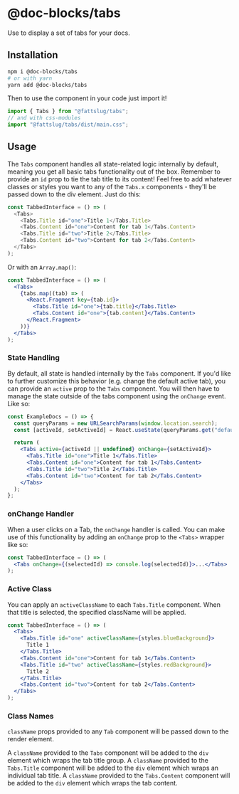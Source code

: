 # @doc-blocks/tabs

Use to display a set of tabs for your docs.

## Installation

```sh
npm i @doc-blocks/tabs
# or with yarn
yarn add @doc-blocks/tabs
```

Then to use the component in your code just import it!

```js
import { Tabs } from "@fattslug/tabs";
// and with css-modules
import "@fattslug/tabs/dist/main.css";
```

## Usage

The `Tabs` component handles all state-related logic internally by default, meaning you get all basic tabs functionality out of the box. Remember to provide an `id` prop to tie the tab title to its content!
Feel free to add whatever classes or styles you want to any of the `Tabs.x` components - they'll be passed down to the div element.
Just do this:

```js
const TabbedInterface = () => (
  <Tabs>
    <Tabs.Title id="one">Title 1</Tabs.Title>
    <Tabs.Content id="one">Content for tab 1</Tabs.Content>
    <Tabs.Title id="two">Title 2</Tabs.Title>
    <Tabs.Content id="two">Content for tab 2</Tabs.Content>
  </Tabs>
);
```

Or with an `Array.map()`:

```jsx
const TabbedInterface = () => (
  <Tabs>
    {tabs.map((tab) => (
      <React.Fragment key={tab.id}>
        <Tabs.Title id="one">{tab.title}</Tabs.Title>
        <Tabs.Content id="one">{tab.content}</Tabs.Content>
      </React.Fragment>
    ))}
  </Tabs>
);
```

### State Handling

By default, all state is handled internally by the `Tabs` component.
If you'd like to further customize this behavior (e.g. change the default active tab), you can provide an `active` prop to the `Tabs` component. You will then have to manage the state outside of the tabs component using the `onChange` event. Like so:

```jsx
const ExampleDocs = () => {
  const queryParams = new URLSearchParams(window.location.search);
  const [activeId, setActiveId] = React.useState(queryParams.get("default"));

  return (
    <Tabs active={activeId || undefined} onChange={setActiveId}>
      <Tabs.Title id="one">Title 1</Tabs.Title>
      <Tabs.Content id="one">Content for tab 1</Tabs.Content>
      <Tabs.Title id="two">Title 2</Tabs.Title>
      <Tabs.Content id="two">Content for tab 2</Tabs.Content>
    </Tabs>
  );
};
```

### onChange Handler

When a user clicks on a Tab, the `onChange` handler is called. You can make use of this functionality by adding an `onChange` prop to the `<Tabs>` wrapper like so:

```jsx
const TabbedInterface = () => (
  <Tabs onChange={(selectedId) => console.log(selectedId)}>...</Tabs>
);
```

### Active Class

You can apply an `activeClassName` to each `Tabs.Title` component. When that title is selected, the specified className will be applied.

```jsx
const TabbedInterface = () => (
  <Tabs>
    <Tabs.Title id="one" activeClassName={styles.blueBackground}>
      Title 1
    </Tabs.Title>
    <Tabs.Content id="one">Content for tab 1</Tabs.Content>
    <Tabs.Title id="two" activeClassName={styles.redBackground}>
      Title 2
    </Tabs.Title>
    <Tabs.Content id="two">Content for tab 2</Tabs.Content>
  </Tabs>
);
```

### Class Names

`className` props provided to any `Tab` component will be passed down to the render element.

A `className` provided to the `Tabs` component will be added to the `div` element which wraps the tab title group.
A `className` provided to the `Tabs.Title` component will be added to the `div` element which wraps an individual tab title.
A `className` provided to the `Tabs.Content` component will be added to the `div` element which wraps the tab content.
